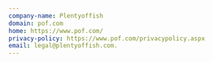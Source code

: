 ```yaml
---
company-name: Plentyoffish
domain: pof.com
home: https://www.pof.com/
privacy-policy: https://www.pof.com/privacypolicy.aspx
email: legal@plentyoffish.com.
---
```




